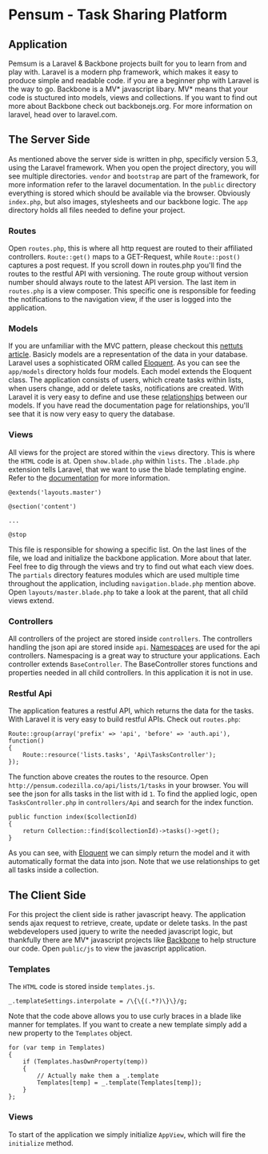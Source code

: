 # Pensum - Task Sharing Platform #

<h2 id="Application">Application</h2>

Pemsum is a Laravel & Backbone projects built for you to learn from and play with. Laravel is a modern php framework, which makes it easy to produce simple and readable code. if you are a beginner php with Laravel is the way to go.
Backbone is a MV* javascript libary. MV* means that your code is stuctured into models, views and collections.
If you want to find out more about Backbone check out backbonejs.org. For more information on laravel, head over to laravel.com.

<h2 id="Server">The Server Side</h2>

As mentioned above the server side is written in php, specificly version 5.3, using the Laravel framework.
When you open the project directory, you will see multiple directories. `vendor` and `bootstrap` are part of the framework, for more information refer to the laravel documentation. In the `public` directory everything is stored which should be available via the browser. Obviously `index.php`, but also images, stylesheets and our backbone logic.
The `app` directory holds all files needed to define your project.

<h3 id="Routes">Routes</h3>

Open `routes.php`, this is where all http request are routed to their affiliated controllers. `Route::get()` maps to a GET-Request, while `Route::post()` captures a post request. If you scroll down in routes.php you'll find the routes to the restful API with versioning. The route group without version number should always route to the latest API version.
The last item in `routes.php` is a view composer. This specific one is responsible for feeding the notifications to the navigation view, if the user is logged into the application.

<h3 id="Models">Models</h3>

If you are unfamiliar with the MVC pattern, please checkout this [nettuts article](http://net.tutsplus.com/tutorials/other/mvc-for-noobs/). Basicly models are a representation of the data in your database. Laravel uses a sophisticated ORM called [Eloquent](http://laravel.com/docs/eloquent). As you can see the `app/models` directory holds four models. Each model extends the Eloquent class. The application consists of users, which create tasks within lists, when users change, add or delete tasks, notifications are created.
With Laravel it is very easy to define and use these [relationships](http://laravel.com/docs/eloquent#relationships) between our models.
If you have read the documentation page for relationships, you'll see that it is now very easy to query the database.

<h3 id="Views">Views</h3>

All views for the project are stored within the `views` directory. This is where the `HTML` code is at. Open `show.blade.php` within `lists`. The `.blade.php` extension tells Laravel, that we want to use the blade templating engine. Refer to the [documentation](http://laravel.com/docs/templates#blade-templating) for more information.

    @extends('layouts.master')
    
    @section('content')
    
    ...
    
    @stop

This file is responsible for showing a specific list. On the last lines of the file, we load and initialize the backbone application. More about that later.
Feel free to dig through the views and try to find out what each view does. The `partials` directory features modules which are used multiple time throughout the application, including `navigation.blade.php` mention above.
Open `layouts/master.blade.php` to take a look at the parent, that all child views extend.

<h3 id="Controllers">Controllers</h3>

All controllers of the project are stored inside `controllers`. The controllers handling the json api are stored inside `api`. [Namespaces](http://php.net/manual/de/language.namespaces.php) are used for the api controllers. Namespacing is a great way to structure your applications.
Each controller extends `BaseController`. The BaseController stores functions and properties needed in all child controllers. In this application it is not in use.

<h3 id="Api">Restful Api</h3>

The application features a restful API, which returns the data for the tasks. With Laravel it is very easy to build restful APIs. Check out `routes.php`:

    Route::group(array('prefix' => 'api', 'before' => 'auth.api'), function()
    {
        Route::resource('lists.tasks', 'Api\TasksController');
    });

The function above creates the routes to the resource. Open `http://pensum.codezilla.co/api/lists/1/tasks` in your browser. You will see the json for alls tasks in the list with id `1`. To find the applied logic, open `TasksController.php` in `controllers/Api` and search for the index function.

    public function index($collectionId)
    {
        return Collection::find($collectionId)->tasks()->get();
    }

As you can see, with [Eloquent](http://laravel.com/docs/eloquent) we can simply return the model and it with automatically format the data into json. Note that we use relationships to get all tasks inside a collection.

<h2 id="Client">The Client Side</h2>

For this project the client side is rather javascript heavy. The application sends ajax request to retrieve, create, update or delete tasks. In the past webdevelopers used jquery to write the needed javascript logic, but thankfully there are MV* javascript projects like [Backbone](http://backbonejs.org/) to help structure our code.
Open `public/js` to view the javascript application.

<h3 id="Templates">Templates</h3>

The `HTML` code is stored inside `templates.js`.

    _.templateSettings.interpolate = /\{\{(.*?)\}\}/g;

Note that the code above allows you to use curly braces in a blade like manner for templates. If you want to create a new template simply add a new property to the `Templates` object.

    for (var temp in Templates)
    {
        if (Templates.hasOwnProperty(temp))
        {
            // Actually make them a _.template
            Templates[temp] = _.template(Templates[temp]);
        }
    };

<h3 id="Client">Views</h3>

To start of the application we simply initialize `AppView`, which will fire the `initialize` method.